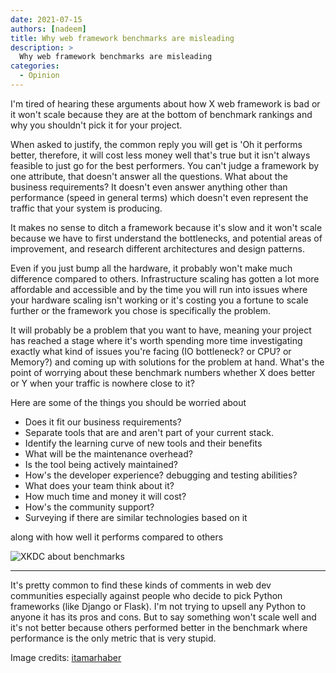 ```yaml
---
date: 2021-07-15
authors: [nadeem]
title: Why web framework benchmarks are misleading
description: >
  Why web framework benchmarks are misleading
categories:
  - Opinion
---
```


I'm tired of hearing these arguments about how X web framework is bad or it won't scale because they are at the bottom of benchmark rankings and why you shouldn't pick it for your project.

<!-- more -->

When asked to justify, the common reply you will get is 'Oh it performs better, therefore, it will cost less money well that's true but it isn't always feasible to just go for the best performers. You can't judge a framework by one attribute, that doesn't answer all the questions. What about the business requirements? It doesn't even answer anything other than performance (speed in general terms) which doesn't even represent the traffic that your system is producing.

It makes no sense to ditch a framework because it's slow and it won't scale because we have to first understand the bottlenecks, and potential areas of improvement, and research different architectures and design patterns.

Even if you just bump all the hardware, it probably won't make much difference compared to others. Infrastructure scaling has gotten a lot more affordable and accessible and by the time you will run into issues where your hardware scaling isn't working or it's costing you a fortune to scale further or the framework you chose is specifically the problem.

It will probably be a problem that you want to have, meaning your project has reached a stage where it's worth spending more time investigating exactly what kind of issues you're facing (IO bottleneck? or CPU? or Memory?) and coming up with solutions for the problem at hand. What's the point of worrying about these benchmark numbers whether X does better or Y when your traffic is nowhere close to it?

Here are some of the things you should be worried about

- Does it fit our business requirements?
- Separate tools that are and aren't part of your current stack.
- Identify the learning curve of new tools and their benefits
- What will be the maintenance overhead?
- Is the tool being actively maintained?
- How's the developer experience? debugging and testing abilities?
- What does your team think about it?
- How much time and money it will cost?
- How's the community support?
- Surveying if there are similar technologies based on it

along with how well it performs compared to others

![XKDC about benchmarks](https://res.cloudinary.com/kibibyte/image/upload/v1691933207/JdhLSUEmM_xyqql7.png)

---

It's pretty common to find these kinds of comments in web dev communities especially against people who decide to pick Python frameworks (like Django or Flask). I'm not trying to upsell any Python to anyone it has its pros and cons. But to say something won't scale well and it's not better because others performed better in the benchmark where performance is the only metric that is very stupid.

Image credits: [itamarhaber](https://gist.github.com/itamarhaber/2dad94e3bdd2980bce73)
